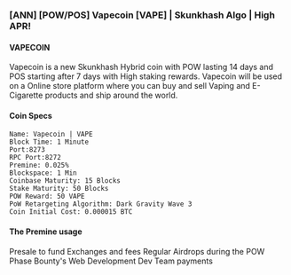 ### [ANN] [POW/POS] Vapecoin [VAPE] | Skunkhash Algo | High APR! 


#### VAPECOIN
Vapecoin is a new Skunkhash Hybrid coin with POW lasting 14 days and POS starting after 7 days with High staking rewards.
Vapecoin will be used on a Online store platform where you can buy and sell Vaping and E-Cigarette products and ship around the world.

#### Coin Specs

    Name: Vapecoin | VAPE
    Block Time: 1 Minute
    Port:8273
    RPC Port:8272
    Premine: 0.025%
    Blockspace: 1 Min
    Coinbase Maturity: 15 Blocks
    Stake Maturity: 50 Blocks
    POW Reward: 50 VAPE
    PoW Retargeting Algorithm: Dark Gravity Wave 3
    Coin Initial Cost: 0.000015 BTC 

#### The Premine usage
Presale to fund Exchanges and fees
Regular Airdrops during the POW Phase
Bounty's
Web Development
Dev Team payments
